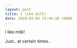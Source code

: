 ```yaml
---
layout: post
title: I like milk!
date: 2020-02-05 23:44:10 +0000
---
```


I like milk!

Just.. at certain times..

